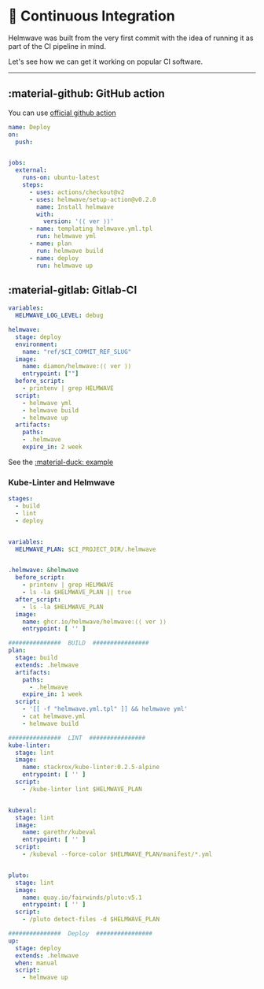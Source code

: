 # 🧋 Continuous Integration

Helmwave was built from the very first commit with the idea of running it as part of the CI pipeline in mind.

Let's see how we can get it working on popular CI software.

--- 

## :material-github: GitHub action

You can use [official github action](https://github.com/marketplace/actions/helmwave-installer)

```yaml
name: Deploy
on:
  push:


jobs:
  external:
    runs-on: ubuntu-latest
    steps:
      - uses: actions/checkout@v2
      - uses: helmwave/setup-action@v0.2.0
        name: Install helmwave
        with:
          version: '⟨⟨ ver ⟩⟩'
      - name: templating helmwave.yml.tpl  
        run: helmwave yml
      - name: plan
        run: helmwave build
      - name: deploy
        run: helmwave up
```

## :material-gitlab: Gitlab-CI

```yaml
variables:
  HELMWAVE_LOG_LEVEL: debug

helmwave:
  stage: deploy
  environment:
    name: "ref/$CI_COMMIT_REF_SLUG"
  image:
    name: diamon/helmwave:⟨⟨ ver ⟩⟩
    entrypoint: [""]
  before_script:
    - printenv | grep HELMWAVE
  script:
    - helmwave yml
    - helmwave build
    - helmwave up
  artifacts:
    paths:
    - .helmwave
    expire_in: 2 week
```

See  the [:material-duck: example](../examples/apps-per-ns/#cicd-with-gitlab-ci)


###  Kube-Linter and Helmwave

```yaml
stages:
  - build
  - lint
  - deploy


variables:
  HELMWAVE_PLAN: $CI_PROJECT_DIR/.helmwave


.helmwave: &helmwave
  before_script:
    - printenv | grep HELMWAVE
    - ls -la $HELMWAVE_PLAN || true
  after_script:
    - ls -la $HELMWAVE_PLAN
  image:
    name: ghcr.io/helmwave/helmwave:⟨⟨ ver ⟩⟩
    entrypoint: [ '' ]

###############  BUILD  ################
plan:
  stage: build
  extends: .helmwave
  artifacts:
    paths:
      - .helmwave
    expire_in: 1 week
  script:
    - '[[ -f "helmwave.yml.tpl" ]] && helmwave yml'
    - cat helmwave.yml
    - helmwave build

###############  LINT  ################
kube-linter:
  stage: lint
  image:
    name: stackrox/kube-linter:0.2.5-alpine
    entrypoint: [ '' ]
  script:
    - /kube-linter lint $HELMWAVE_PLAN


kubeval:
  stage: lint
  image:
    name: garethr/kubeval
    entrypoint: [ '' ]
  script:
    - /kubeval --force-color $HELMWAVE_PLAN/manifest/*.yml


pluto:
  stage: lint
  image:
    name: quay.io/fairwinds/pluto:v5.1
    entrypoint: [ '' ]
  script:
    - /pluto detect-files -d $HELMWAVE_PLAN

###############  Deploy  ################
up:
  stage: deploy
  extends: .helmwave
  when: manual
  script:
    - helmwave up
```